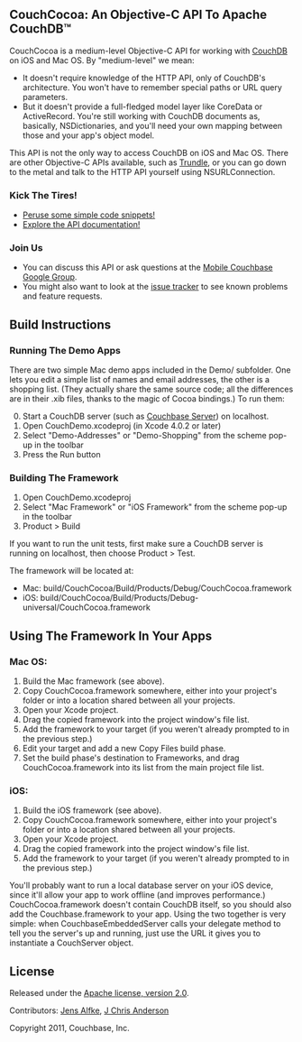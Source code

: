 ## CouchCocoa: An Objective-C API To Apache CouchDB™

CouchCocoa is a medium-level Objective-C API for working with [CouchDB][1] on iOS and Mac OS. By "medium-level" we mean:

* It doesn't require knowledge of the HTTP API, only of CouchDB's architecture. You won't have to remember special paths or URL query parameters.
* But it doesn't provide a full-fledged model layer like CoreData or ActiveRecord. You're still working with CouchDB documents as, basically, NSDictionaries, and you'll need your own mapping between those and your app's object model.

This API is not the only way to access CouchDB on iOS and Mac OS. There are other Objective-C APIs available, such as [Trundle][2], or you can go down to the metal and talk to the HTTP API yourself using NSURLConnection.

### Kick The Tires!

* [Peruse some simple code snippets!][7]
* [Explore the API documentation!][8]

### Join Us

* You can discuss this API or ask questions at the [Mobile Couchbase Google Group][3].
* You might also want to look at the [issue tracker][5] to see known problems and feature requests.

## Build Instructions

### Running The Demo Apps

There are two simple Mac demo apps included in the Demo/ subfolder. One lets you edit a simple list of names and email addresses, the other is a shopping list. (They actually share the same source code; all the differences are in their .xib files, thanks to the magic of Cocoa bindings.) To run them:

0. Start a CouchDB server (such as [Couchbase Server][4]) on localhost.
1. Open CouchDemo.xcodeproj (in Xcode 4.0.2 or later)
2. Select "Demo-Addresses" or "Demo-Shopping" from the scheme pop-up in the toolbar
3. Press the Run button

### Building The Framework

1. Open CouchDemo.xcodeproj
2. Select "Mac Framework" or "iOS Framework" from the scheme pop-up in the toolbar
3. Product > Build

If you want to run the unit tests, first make sure a CouchDB server is running on localhost, then choose Product > Test.

The framework will be located at:

* Mac: build/CouchCocoa/Build/Products/Debug/CouchCocoa.framework
* iOS: build/CouchCocoa/Build/Products/Debug-universal/CouchCocoa.framework

## Using The Framework In Your Apps

### Mac OS:

1. Build the Mac framework (see above).
2. Copy CouchCocoa.framework somewhere, either into your project's folder or into a location shared between all your projects.
3. Open your Xcode project.
4. Drag the copied framework into the project window's file list.
5. Add the framework to your target (if you weren't already prompted to in the previous step.)
6. Edit your target and add a new Copy Files build phase.
7. Set the build phase's destination to Frameworks, and drag CouchCocoa.framework into its list from the main project file list.

### iOS:

1. Build the iOS framework (see above).
2. Copy CouchCocoa.framework somewhere, either into your project's folder or into a location shared between all your projects.
3. Open your Xcode project.
4. Drag the copied framework into the project window's file list.
5. Add the framework to your target (if you weren't already prompted to in the previous step.)

You'll probably want to run a local database server on your iOS device, since it'll allow your app to work offline (and improves performance.) CouchCocoa.framework doesn't contain CouchDB itself, so you should also add the Couchbase.framework to your app. Using the two together is very simple: when CouchbaseEmbeddedServer calls your delegate method to tell you the server's up and running, just use the URL it gives you to instantiate a CouchServer object.

## License

Released under the [Apache license, version 2.0][6].

Contributors: [Jens Alfke](https://github.com/snej/), [J Chris Anderson](https://github.com/jchris/)

Copyright 2011, Couchbase, Inc.



[1]: http://couchdb.apache.org/
[2]: https://github.com/schwa/trundle
[3]: https://groups.google.com/group/mobile-couchbase
[4]: http://www.couchbase.com/downloads/couchbase-single-server/community
[5]: https://github.com/couchbaselabs/CouchCocoa/issues
[6]: http://www.apache.org/licenses/LICENSE-2.0.html
[7]: https://github.com/couchbaselabs/CouchCocoa/wiki/Example-Snippets
[8]: http://couchbaselabs.github.com/CouchCocoa/docs/
